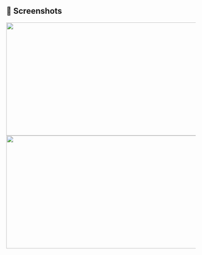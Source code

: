## 📸 Screenshots
<p align="center">
  <img src="https://raw.githubusercontent.com/Farea-YCC/Bmi-Calcluator-Second-Design/main/screenshot/Screenshot_%D9%A2%D9%A0%D9%A2%D9%A4%D9%A1%D9%A2%D9%A2%D9%A3_%D9%A0%D9%A5%D9%A1%D9%A0%D9%A5%D9%A6.jpg" width="800" height="300">
  <img src="https://raw.githubusercontent.com/Farea-YCC/Bmi-Calcluator-Second-Design/main/screenshot/Screenshot_%D9%A2%D9%A0%D9%A2%D9%A4%D9%A1%D9%A2%D9%A2%D9%A3-%D9%A0%D9%A5%D9%A1%D9%A1%D9%A0%D9%A6.jpg" width="800" height="300">
</p>
